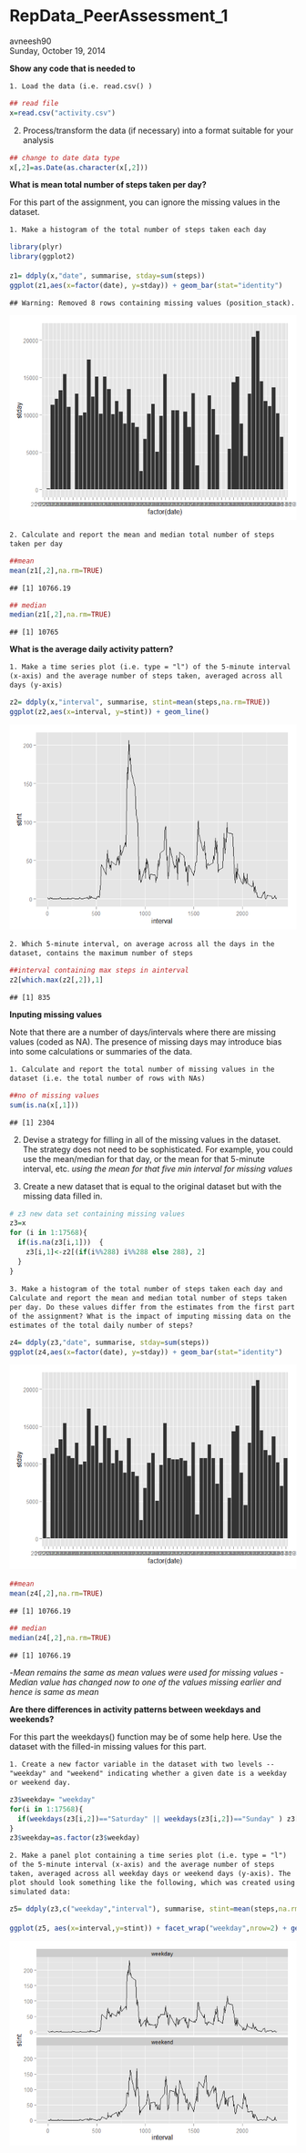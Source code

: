 # RepData_PeerAssessment_1
avneesh90  
Sunday, October 19, 2014  

**Show any code that is needed to**

    1. Load the data (i.e. read.csv() )

```r
## read file
x=read.csv("activity.csv")
```
  
  2. Process/transform the data (if necessary) into a format suitable for your analysis

```r
## change to date data type
x[,2]=as.Date(as.character(x[,2]))
```

**What is mean total number of steps taken per day?**

For this part of the assignment, you can ignore the missing values in the dataset.

    1. Make a histogram of the total number of steps taken each day

```r
library(plyr)
library(ggplot2)

z1= ddply(x,"date", summarise, stday=sum(steps))
ggplot(z1,aes(x=factor(date), y=stday)) + geom_bar(stat="identity") 
```

```
## Warning: Removed 8 rows containing missing values (position_stack).
```

![](./PA1_template_files/figure-html/unnamed-chunk-3-1.png) 

    2. Calculate and report the mean and median total number of steps taken per day

```r
##mean
mean(z1[,2],na.rm=TRUE)
```

```
## [1] 10766.19
```

```r
## median
median(z1[,2],na.rm=TRUE)
```

```
## [1] 10765
```

**What is the average daily activity pattern?**

    1. Make a time series plot (i.e. type = "l") of the 5-minute interval (x-axis) and the average number of steps taken, averaged across all days (y-axis)

```r
z2= ddply(x,"interval", summarise, stint=mean(steps,na.rm=TRUE))
ggplot(z2,aes(x=interval, y=stint)) + geom_line()
```

![](./PA1_template_files/figure-html/unnamed-chunk-5-1.png) 
    
    2. Which 5-minute interval, on average across all the days in the dataset, contains the maximum number of steps


```r
##interval containing max steps in ainterval
z2[which.max(z2[,2]),1]
```

```
## [1] 835
```

**Inputing missing values**

Note that there are a number of days/intervals where there are missing values (coded as NA). The presence of missing days may introduce bias into some calculations or summaries of the data.

    1. Calculate and report the total number of missing values in the dataset (i.e. the total number of rows with NAs)

```r
##no of missing values
sum(is.na(x[,1]))
```

```
## [1] 2304
```
   
   2. Devise a strategy for filling in all of the missing values in the dataset. The strategy does not need to be sophisticated. For example, you could use the mean/median for that day, or the mean for that 5-minute interval, etc.
    *using the mean for that five min interval for missing values*
   
   3. Create a new dataset that is equal to the original dataset but with the missing data filled in.    

```r
# z3 new data set containing missing values
z3=x
for (i in 1:17568){
  if(is.na(z3[i,1]))  {
    z3[i,1]<-z2[(if(i%%288) i%%288 else 288), 2]
  } 
}
```
    
    3. Make a histogram of the total number of steps taken each day and Calculate and report the mean and median total number of steps taken per day. Do these values differ from the estimates from the first part of the assignment? What is the impact of imputing missing data on the estimates of the total daily number of steps?

```r
z4= ddply(z3,"date", summarise, stday=sum(steps))
ggplot(z4,aes(x=factor(date), y=stday)) + geom_bar(stat="identity")
```

![](./PA1_template_files/figure-html/unnamed-chunk-9-1.png) 

```r
##mean
mean(z4[,2],na.rm=TRUE)
```

```
## [1] 10766.19
```

```r
## median
median(z4[,2],na.rm=TRUE)
```

```
## [1] 10766.19
```

-*Mean remains the same as mean values were used for missing values*
-*Median value has changed now to one of the values missing earlier and hence is same as mean*

**Are there differences in activity patterns between weekdays and weekends?**

For this part the weekdays() function may be of some help here. Use the dataset with the filled-in missing values for this part.

    1. Create a new factor variable in the dataset with two levels -- "weekday" and "weekend" indicating whether a given date is a weekday or weekend day.

```r
z3$weekday= "weekday"
for(i in 1:17568){
  if(weekdays(z3[i,2])=="Saturday" || weekdays(z3[i,2])=="Sunday" ) z3[i,4]="weekend"
}
z3$weekday=as.factor(z3$weekday)
```
    
    2. Make a panel plot containing a time series plot (i.e. type = "l") of the 5-minute interval (x-axis) and the average number of steps taken, averaged across all weekday days or weekend days (y-axis). The plot should look something like the following, which was created using simulated data:

```r
z5= ddply(z3,c("weekday","interval"), summarise, stint=mean(steps,na.rm=TRUE))

ggplot(z5, aes(x=interval,y=stint)) + facet_wrap("weekday",nrow=2) + geom_line()
```

![](./PA1_template_files/figure-html/unnamed-chunk-11-1.png) 




